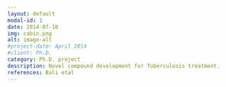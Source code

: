 ```yaml
---
layout: default
modal-id: 1
date: 2014-07-18
img: cabin.png
alt: image-alt
#project-date: April 2014
#client: Ph.D.
category: Ph.D. project
description: Novel compound development for Tuberculosis treatment. 
references: Bali etal
---
```

